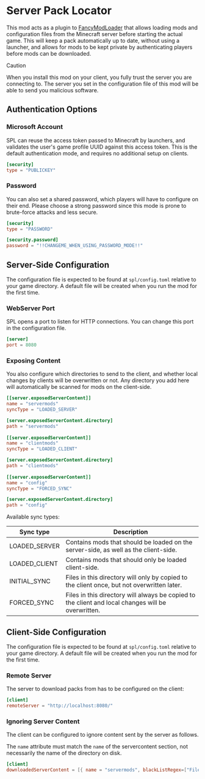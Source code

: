 # Server Pack Locator

This mod acts as a plugin to [FancyModLoader](https://github.com/neoforged/FancyModLoader) that allows loading
mods and configuration files from the Minecraft server before starting the actual game.
This will keep a pack automatically up to date, without using a launcher, and allows for mods to be kept private
by authenticating players before mods can be downloaded.

> [!CAUTION]
> When you install this mod on your client, you fully trust the server you are connecting to.
> The server you set in the configuration file of this mod will be able to send you malicious software.

## Authentication Options

### Microsoft Account

SPL can reuse the access token passed to Minecraft by launchers, and validates the user's game profile UUID
against this access token. This is the default authentication mode, and requires no additional setup on clients.

```toml
[security]
type = "PUBLICKEY"
```

### Password

You can also set a shared password, which players will have to configure on their end.
Please choose a strong password since this mode is prone to brute-force attacks and less secure.

```toml
[security]
type = "PASSWORD"

[security.password]
password = "!!CHANGEME_WHEN_USING_PASSWORD_MODE!!"
```

## Server-Side Configuration

The configuration file is expected to be found at `spl/config.toml` relative to your game directory.
A default file will be created when you run the mod for the first time.

### WebServer Port

SPL opens a port to listen for HTTP connections. You can change this port in the configuration file.

```toml
[server]
port = 8080
```

### Exposing Content

You also configure which directories to send to the client, and whether local changes by clients will be overwritten
or not. Any directory you add here will automatically be scanned for mods on the client-side.

```toml
[[server.exposedServerContent]]
name = "servermods"
syncType = "LOADED_SERVER"

[server.exposedServerContent.directory]
path = "servermods"
        
[[server.exposedServerContent]]
name = "clientmods"
syncType = "LOADED_CLIENT"

[server.exposedServerContent.directory]
path = "clientmods"
        
[[server.exposedServerContent]]
name = "config"
syncType = "FORCED_SYNC"

[server.exposedServerContent.directory]
path = "config"
```

Available sync types:

| Sync type     | Description                                                                                        |
|---------------|----------------------------------------------------------------------------------------------------|
| LOADED_SERVER | Contains mods that should be loaded on the server-side, as well as the client-side.                |
| LOADED_CLIENT | Contains mods that should only be loaded client-side.                                              |
| INITIAL_SYNC  | Files in this directory will only by copied to the client once, but not overwritten later.         |
| FORCED_SYNC   | Files in this directory will always be copied to the client and local changes will be overwritten. |

## Client-Side Configuration

The configuration file is expected to be found at `spl/config.toml` relative to your game directory.
A default file will be created when you run the mod for the first time.

### Remote Server

The server to download packs from has to be configured on the client:

```toml
[client]
remoteServer = "http://localhost:8080/"
```

### Ignoring Server Content

The client can be configured to ignore content sent by the server as follows.

The `name` attribute must match the `name` of the servercontent section, not necessarily the name of the directory
on disk.

```toml
[client]
downloadedServerContent = [{ name = "servermods", blackListRegex=["FilenameRegExp.*", "OtherFilenameRegexp.*"]}]
```
